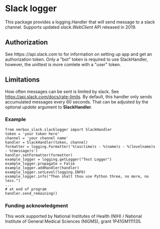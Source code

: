 # Slack logger
This package provides a logging.Handler that will send message to a slack channel.
Supports updated _slack.WebClient_ API released in 2019. 

## Authorization
See https:://api.slack.com to for information on setting up app and get an authorization token. 
Only a "bot" token is required to use SlackHandler, however, the unittest is more comlete with a "user" token.

## Limitations
How often messages can be sent is limited by slack. See https://api.slack.com/docs/rate-limits. By
default, this handler only sends accumulated messages every 60 seconds. That can be adjusted by
the optional _update_ argument to __SlackHandler__.

### Example
```
from nmrbox_slack.slacklogger import SlackHandler
token = 'your token here'
channel = 'your channel name'
handler = SlackHandler(token, channel)
formatter = logging.Formatter('%(asctime)s - %(name)s - %(levelname)s - %(message)s')
handler.setFormatter(formatter)
example_logger = logging.getLogger("Test Logger")
example_logger.propagate = False
example_logger.addHandler(handler)
example_logger.setLevel(logging.INFO)
example_logger.info("Then shalt thou use Python three, no more, no less.")
...
# at end of program
handler.send_remaining()
```

### Funding acknowledgment 
This work supported by National Institutes of Health (NIH) / National Institute of General Medical Sciences (NIGMS), grant 1P41GM111135.
